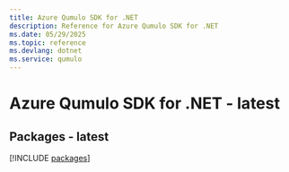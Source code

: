 ```yaml
---
title: Azure Qumulo SDK for .NET
description: Reference for Azure Qumulo SDK for .NET
ms.date: 05/29/2025
ms.topic: reference
ms.devlang: dotnet
ms.service: qumulo
---
```

# Azure Qumulo SDK for .NET - latest
## Packages - latest
[!INCLUDE [packages](qumulo-index.md)]